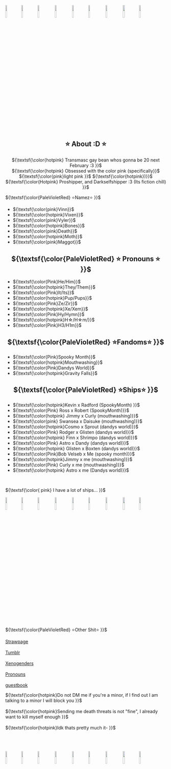 <img width="10%" src="https://github.com/user-attachments/assets/b193c46b-616e-4c1f-883b-2a96f2a1f9b1"><img width="10%" src="https://github.com/user-attachments/assets/b193c46b-616e-4c1f-883b-2a96f2a1f9b1"><img width="10%" src="https://github.com/user-attachments/assets/b193c46b-616e-4c1f-883b-2a96f2a1f9b1">
<img width="10%" src="https://github.com/user-attachments/assets/b193c46b-616e-4c1f-883b-2a96f2a1f9b1">
<img width="10%" src="https://github.com/user-attachments/assets/b193c46b-616e-4c1f-883b-2a96f2a1f9b1"><img width="10%" src="https://github.com/user-attachments/assets/b193c46b-616e-4c1f-883b-2a96f2a1f9b1">
<img width="10%" src="https://github.com/user-attachments/assets/b193c46b-616e-4c1f-883b-2a96f2a1f9b1">
<img width="10%" src="https://github.com/user-attachments/assets/b193c46b-616e-4c1f-883b-2a96f2a1f9b1"><img width="10%" src="https://github.com/user-attachments/assets/b193c46b-616e-4c1f-883b-2a96f2a1f9b1">






<h2 align="center"> 

 ⭐️ About :D ⭐️
</h2>

<div align="center">
 
${\textsf{\color{hotpink} Transmasc gay bean whos gonna be 20 next February :3 }}$
<br>
${\textsf{\color{hotpink} Obsessed with the color pink (specifically}}$ ${\textsf{\color{pink}light pink }}$ ${\textsf{\color{hotpink})}}$
<br>
${\textsf{\color{Hotpink} Proshipper, and Darkselfshipper :3 (Its fiction chill) }}$
</div>

${\textsf{\color{PaleVioletRed} ⭐️Namez⭐️ }}$ 

</h2>


- ${\textsf{\color{pink}Vinn}}$ 
- ${\textsf{\color{hotpink}Vixen}}$
- ${\textsf{\color{pink}Vyler}}$
- ${\textsf{\color{hotpink}Bones}}$
- ${\textsf{\color{pink}Death}}$
- ${\textsf{\color{hotpink}Moth}}$
- ${\textsf{\color{pink}Maggot}}$



<h2 align="center"> 
${\textsf{\color{PaleVioletRed} ⭐️ Pronouns ⭐️ }}$
</h2>

- ${\textsf{\color{Pink}He/Him}}$
- ${\textsf{\color{hotpink}They/Them}}$
- ${\textsf{\color{Pink}It/Its}}$
- ${\textsf{\color{hotpink}Pup/Pups}}$
- ${\textsf{\color{Pink}Ze/Zir}}$
- ${\textsf{\color{hotpink}Xe/Xem}}$
- ${\textsf{\color{Pink}Hy/Hymn}}$
- ${\textsf{\color{hotpink}H☆/H☆m/}}$
- ${\textsf{\color{Pink}H3/H1m}}$

<h2 align="center"> 
${\textsf{\color{PaleVioletRed} ⭐️Fandoms⭐️ }}$

</h2>

- ${\textsf{\color{Pink}Spooky Month}}$
- ${\textsf{\color{hotpink}Mouthwashing}}$
- ${\textsf{\color{Pink}Dandys World}}$
- ${\textsf{\color{hotpink}Gravity Falls}}$

<h2 align="center"> 
${\textsf{\color{PaleVioletRed} ⭐️Ships⭐️ }}$

</h2>

- ${\textsf{\color{hotpink}Kevin x Radford (SpookyMonth) }}$
- ${\textsf{\color{Pink} Ross x Robert (SpookyMonth)}}$
- ${\textsf{\color{hotpink} Jimmy x Curly (mouthwashing)}}$
- ${\textsf{\color{pink} Swansea x Daisuke (mouthwashing)}}$
- ${\textsf{\color{hotpink}Cosmo x Sprout (dandys world)}}$
- ${\textsf{\color{Pink} Rodger x Glisten (dandys world)}}$
- ${\textsf{\color{hotpink} Finn x Shrimpo (dandys world)}}$
- ${\textsf{\color{Pink} Astro x Dandy (dandys world)}}$
- ${\textsf{\color{hotpink} Glisten x Boxten (dandys world)}}$
- ${\textsf{\color{Pink}Bob Velseb x Me (spooky month)}}$
- ${\textsf{\color{hotpink}Jimmy x me (mouthwashing)}}$
- ${\textsf{\color{Pink} Curly x me (mouthwashing)}}$
- ${\textsf{\color{hotpink} Astro x me (Dandys world)}}$


<br>

${\textsf{\color{ pink} I have a lot of ships... }}$

<img width="10%" src="https://github.com/user-attachments/assets/b193c46b-616e-4c1f-883b-2a96f2a1f9b1"><img width="10%" src="https://github.com/user-attachments/assets/b193c46b-616e-4c1f-883b-2a96f2a1f9b1"><img width="10%" src="https://github.com/user-attachments/assets/b193c46b-616e-4c1f-883b-2a96f2a1f9b1">
<img width="10%" src="https://github.com/user-attachments/assets/b193c46b-616e-4c1f-883b-2a96f2a1f9b1">
<img width="10%" src="https://github.com/user-attachments/assets/b193c46b-616e-4c1f-883b-2a96f2a1f9b1"><img width="10%" src="https://github.com/user-attachments/assets/b193c46b-616e-4c1f-883b-2a96f2a1f9b1">
<img width="10%" src="https://github.com/user-attachments/assets/b193c46b-616e-4c1f-883b-2a96f2a1f9b1">
<img width="10%" src="https://github.com/user-attachments/assets/b193c46b-616e-4c1f-883b-2a96f2a1f9b1"><img width="10%" src="https://github.com/user-attachments/assets/b193c46b-616e-4c1f-883b-2a96f2a1f9b1">


${\textsf{\color{PaleVioletRed} ⭐️Other Shit⭐️ }}$ 

<a href="https://skullcruncher.straw.page">Strawpage</a>
<br>
<Br>
<a href="www.tumblr.com/blog/skullcrunch3r">Tumblr</a>
<Br>
<BR>
<a href="pin.it/32dCx60em">Xenogenders</a>
<BR>
<BR>
<a href="https://pronouns.cc/@cozm1c_starz">Pronouns</a>
<br>
<BR>
<a href="https://users.smartgb.com/g/g.php?a=s&i=g19-01970-f1#write">guestbook</a>

${\textsf{\color{hotpink}Do not DM me if you're a minor, if I find out I am talking to a minor I will block you }}$
<br>
<br>
${\textsf{\color{hotpink}Sending me death threats is not "fine", I already want to kill myself enough }}$
<br>
<BR>
${\textsf{\color{hotpink}Idk thats pretty much it- }}$

<br>
<BR>
<BR>
<img width="10%" src="https://github.com/user-attachments/assets/b193c46b-616e-4c1f-883b-2a96f2a1f9b1"><img width="10%" src="https://github.com/user-attachments/assets/b193c46b-616e-4c1f-883b-2a96f2a1f9b1"><img width="10%" src="https://github.com/user-attachments/assets/b193c46b-616e-4c1f-883b-2a96f2a1f9b1">
<img width="10%" src="https://github.com/user-attachments/assets/b193c46b-616e-4c1f-883b-2a96f2a1f9b1">
<img width="10%" src="https://github.com/user-attachments/assets/b193c46b-616e-4c1f-883b-2a96f2a1f9b1"><img width="10%" src="https://github.com/user-attachments/assets/b193c46b-616e-4c1f-883b-2a96f2a1f9b1">
<img width="10%" src="https://github.com/user-attachments/assets/b193c46b-616e-4c1f-883b-2a96f2a1f9b1">
<img width="10%" src="https://github.com/user-attachments/assets/b193c46b-616e-4c1f-883b-2a96f2a1f9b1"><img width="10%" src="https://github.com/user-attachments/assets/b193c46b-616e-4c1f-883b-2a96f2a1f9b1">
